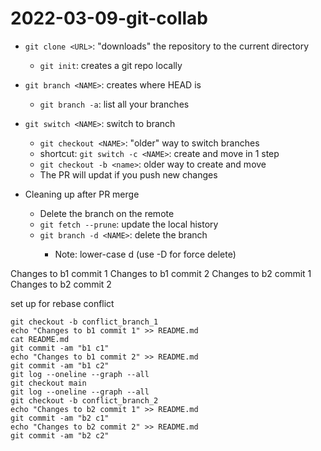 # 2022-03-09-git-collab

- `git clone <URL>`: "downloads" the repository to the current directory
	- `git init`: creates a git repo locally

- `git branch <NAME>`: creates <NAME> where HEAD is
	- `git branch -a`: list all your branches
- `git switch <NAME>`: switch to branch <NAME>
	- `git checkout <NAME>`: "older" way to switch branches
  - shortcut: `git switch -c <NAME>`: create and move in 1 step
  - `git checkout -b <name>`: older way to create and move
  - The PR will updat if you push new changes 

- Cleaning up after PR merge
	- Delete the branch on the remote
	- `git fetch --prune`: update the local history
	- `git branch -d <NAME>`: delete the branch <NAME>
		- Note: lower-case d (use -D for force delete)

Changes to b1 commit 1
Changes to b1 commit 2
Changes to b2 commit 1
Changes to b2 commit 2

set up for rebase conflict

```
git checkout -b conflict_branch_1
echo "Changes to b1 commit 1" >> README.md
cat README.md
git commit -am "b1 c1"
echo "Changes to b1 commit 2" >> README.md
git commit -am "b1 c2"
git log --oneline --graph --all
git checkout main
git log --oneline --graph --all
git checkout -b conflict_branch_2
echo "Changes to b2 commit 1" >> README.md
git commit -am "b2 c1"
echo "Changes to b2 commit 2" >> README.md
git commit -am "b2 c2"
 ```
